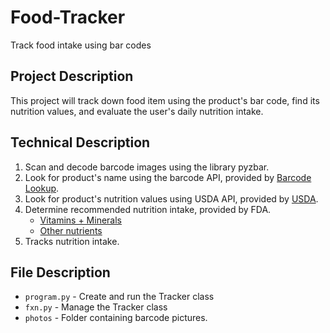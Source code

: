 # Food-Tracker
Track food intake using bar codes


## Project Description
This project will track down food item using the product's bar code, find its nutrition values, and evaluate the user's daily nutrition intake. 


## Technical Description

1. Scan and decode barcode images using the library pyzbar.
2. Look for product's name using the barcode API, provided by [Barcode Lookup](https://www.barcodelookup.com/).
3. Look for product's nutrition values using USDA API, provided by [USDA](https://ndb.nal.usda.gov/ndb/).
4. Determine recommended nutrition intake, provided by FDA.
    - [Vitamins + Minerals](https://www.accessdata.fda.gov/scripts/InteractiveNutritionFactsLabel/factsheets/Vitamin_and_Mineral_Chart.pdf) 
    - [Other nutrients](https://www.accessdata.fda.gov/scripts/InteractiveNutritionFactsLabel/pdv.html)
5. Tracks nutrition intake.

## File Description

* `program.py` - Create and run the Tracker class
* `fxn.py` - Manage the Tracker class
* `photos` - Folder containing barcode pictures.
